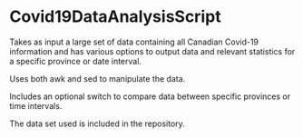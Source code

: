# Covid19DataAnalysisScript
Takes as input a large set of data containing all Canadian Covid-19 information and has various options to output data and relevant statistics for a specific province or date interval. 

Uses both awk and sed to manipulate the data. 

Includes an optional switch to compare data between specific provinces or time intervals. 

The data set used is included in the repository. 
